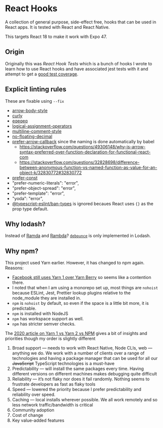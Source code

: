 # React Hooks

A collection of general purpose, side-effect free, hooks that can be used in React apps.  It is tested with React and React Native.

This targets React 18 to make it work with Expo 47.

## Origin

Originally this was *React Hook Tests* which is a bunch of hooks I wrote to learn how to use React hooks and have associated jest tests with it and attempt to get a [good test coverage](https://trajano.github.io/react-hooks/lcov-report/).

## Explicit linting rules

These are fixable using `--fix`

* [arrow-body-style](https://eslint.org/docs/latest/rules/arrow-body-style)
* [curly](https://eslint.org/docs/latest/rules/curly)
* [eqeqeq](https://eslint.org/docs/latest/rules/eqeqeq)
* [logical-assignment-operators](https://eslint.org/docs/latest/rules/logical-assignment-operators)
* [multiline-comment-style](https://eslint.org/docs/latest/rules/multiline-comment-style)
* [no-floating-decimal](https://eslint.org/docs/latest/rules/no-floating-decimal)
* [prefer-arrow-callback](https://eslint.org/docs/latest/rules/prefer-arrow-callback) since the naming is done automatically by babel
  * https://stackoverflow.com/questions/49306148/why-is-arrow-syntax-preferred-over-function-declaration-for-functional-react-com
  * https://stackoverflow.com/questions/32828698/difference-between-anonymous-function-vs-named-function-as-value-for-an-object-k/32830772#32830772
* [prefer-const](https://eslint.org/docs/latest/rules/prefer-const)
* "prefer-numeric-literals": "error",
* "prefer-object-spread": "error",
* "prefer-template": "error",
* "yoda": "error",
* [@typescript-eslint/ban-types](https://typescript-eslint.io/rules/ban-types) is ignored becaues React uses `{}` as the prop type default.

## Why lodash?

Instead of [Ramda](https://ramdajs.com/) and [Rambda](https://selfrefactor.github.io/rambda/)? [`debounce`](https://lodash.com/docs/4.17.15#debounce) is only implemented in Lodash.

## Why npm?

This project used Yarn earlier.  However, it has changed to npm again.  Reasons:

* [Facebook still uses Yarn 1 over Yarn Berry](https://shift.infinite.red/yarn-1-vs-yarn-2-vs-npm-a69ccf0229cd) so seems like a contention there.
* I noted that when I am using a monorepo set up, most things are `nohoist` because ESLint, Jest, Prettier lookup plugins relative to the node_module they are installed in.
* `npm` is `nohoist` by default, so even if the space is a little bit more, it is predictable.
* `npm` is installed with NodeJS
* `npm` has workspace support as well.
* `npm` has stricter semver checks.

The [2020 article on Yarn 1 vs Yarn 2 vs NPM](https://shift.infinite.red/yarn-1-vs-yarn-2-vs-npm-a69ccf0229cd) gives a bit of insights and priorities though my order is slightly different

1. Broad support — needs to work with React Native, Node CLIs, web — anything we do. We work with a number of clients over a range of technologies and having a package manager that can be used for all our ~~JavaScript~~ TypeScript technologies is a must-have
2. Predictability — will install the same packages every time. Having different versions on different machines makes debugging quite difficult
3. Reliability — it’s not flaky nor does it fail randomly. Nothing seems to frustrate developers as fast as flaky tools
4. Speed — lowered the priority because I prefer predictability and reliability over speed.
5. Caching — local installs wherever possible. We all work remotely and so less network traffic/bandwidth is critical
6. Community adoption 
7. Cost of change
8. Key value-added features
